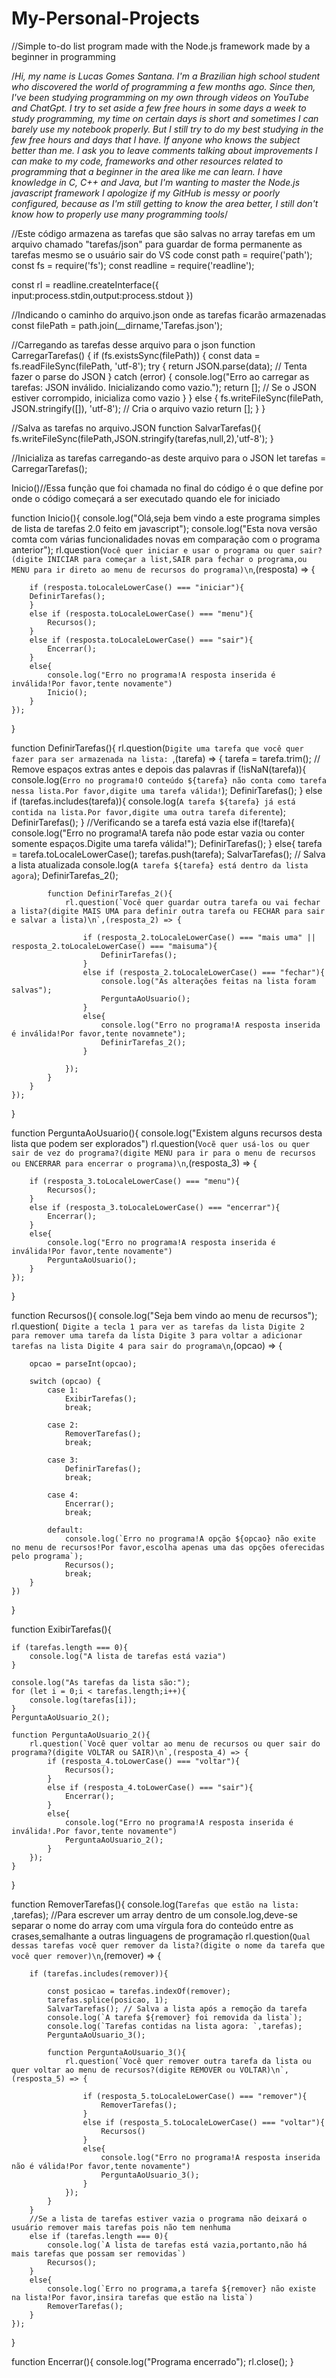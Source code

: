# My-Personal-Projects
//Simple to-do list program made with the Node.js framework made by a beginner in programming

/*Hi, my name is Lucas Gomes Santana. I'm a Brazilian high school student who discovered the world of programming a few months ago. Since then, I've been studying programming on my own through videos on YouTube and ChatGpt. I try to set aside a few free hours in some days a week to study programming, my time on certain days is short and sometimes I can barely use my notebook properly. But I still try to do my best studying in the few free hours and days that I have. If anyone who knows the subject better than me. I ask you to leave comments talking about improvements I can make to my code, frameworks and other resources related to programming that a beginner in the area like me can learn. I have knowledge in C, C++ and Java, but I'm wanting to master the Node.js javascript framework
I apologize if my GitHub is messy or poorly configured, because as I'm still getting to know the area better, I still don't know how to properly use many programming tools*/

//Este código armazena as tarefas que são salvas no array tarefas em um arquivo chamado "tarefas/json" para guardar de forma permanente as tarefas mesmo se o usuário sair do VS code
const path = require('path');
const fs = require('fs');
const readline = require('readline');

const rl = readline.createInterface({
    input:process.stdin,output:process.stdout
})

//Indicando o caminho do arquivo.json onde as tarefas ficarão armazenadas
const filePath = path.join(__dirname,'Tarefas.json');

//Carregando as tarefas desse arquivo para o json
function CarregarTarefas() {
    if (fs.existsSync(filePath)) {
        const data = fs.readFileSync(filePath, 'utf-8');
        try {
            return JSON.parse(data); // Tenta fazer o parse do JSON
        } catch (error) {
            console.log("Erro ao carregar as tarefas: JSON inválido. Inicializando como vazio.");
            return []; // Se o JSON estiver corrompido, inicializa como vazio
        }
    } else {
        fs.writeFileSync(filePath, JSON.stringify([]), 'utf-8'); // Cria o arquivo vazio
        return [];
    }
}

//Salva as tarefas no arquivo.JSON
function SalvarTarefas(){
    fs.writeFileSync(filePath,JSON.stringify(tarefas,null,2),'utf-8');
}

//Inicializa as tarefas carregando-as deste arquivo para o JSON
let tarefas = CarregarTarefas();


Inicio()//Essa função que foi chamada no final do código é o que define por onde o código começará a ser executado quando ele for iniciado

function Inicio(){
    console.log("Olá,seja bem vindo a este programa simples de lista de tarefas 2.0 feito em javascript");
    console.log("Esta nova versão comta com várias funcionalidades novas em comparação com o programa anterior");
    rl.question(`Você quer iniciar e usar o programa ou quer sair?(digite INICIAR para começar a list,SAIR para fechar o programa,ou MENU para ir direto ao menu de recursos do programa)\n`,(resposta) => {

        if (resposta.toLocaleLowerCase() === "iniciar"){
        DefinirTarefas();
        }
        else if (resposta.toLocaleLowerCase() === "menu"){
            Recursos();
        }
        else if (resposta.toLocaleLowerCase() === "sair"){
            Encerrar();
        }
        else{
            console.log("Erro no programa!A resposta inserida é inválida!Por favor,tente novamente")
            Inicio();
        }
    });
}

function DefinirTarefas(){
    rl.question(`Digite uma tarefa que você quer fazer para ser armazenada na lista: `,(tarefa) => {
        tarefa = tarefa.trim(); // Remove espaços extras antes e depois das palavras
        if (!isNaN(tarefa)){
            console.log(`Erro no programa!O conteúdo ${tarefa} não conta como tarefa nessa lista.Por favor,digite uma tarefa válida!`);
            DefinirTarefas();
        }
        else if (tarefas.includes(tarefa)){
            console.log(`A tarefa ${tarefa} já está contida na lista.Por favor,digite uma outra tarefa diferente`);
            DefinirTarefas();
        }
        //Verificando se a tarefa está vazia
        else if(!tarefa){
            console.log("Erro no programa!A tarefa não pode estar vazia ou conter somente espaços.Digite uma tarefa válida!");
            DefinirTarefas();
        }
        else{
            tarefa = tarefa.toLocaleLowerCase();
            tarefas.push(tarefa);
            SalvarTarefas(); // Salva a lista atualizada
            console.log(`A tarefa ${tarefa} está dentro da lista agora`);
            DefinirTarefas_2();

            function DefinirTarefas_2(){
                rl.question(`Você quer guardar outra tarefa ou vai fechar a lista?(digite MAIS UMA para definir outra tarefa ou FECHAR para sair e salvar a lista)\n`,(resposta_2) => {

                    if (resposta_2.toLocaleLowerCase() === "mais uma" || resposta_2.toLocaleLowerCase() === "maisuma"){
                        DefinirTarefas();
                    }
                    else if (resposta_2.toLocaleLowerCase() === "fechar"){
                        console.log("As alterações feitas na lista foram salvas");
                        PerguntaAoUsuario();
                    }
                    else{
                        console.log("Erro no programa!A resposta inserida é inválida!Por favor,tente novamnete");
                        DefinirTarefas_2();
                    }
                    
                });
            }
        }
    });
}

function PerguntaAoUsuario(){
    console.log("Existem alguns recursos desta lista que podem ser explorados")
    rl.question(`Vocẽ quer usá-los ou quer sair de vez do programa?(digite MENU para ir para o menu de recursos ou ENCERRAR para encerrar o programa)\n`,(resposta_3) => {

        if (resposta_3.toLocaleLowerCase() === "menu"){
            Recursos();
        }
        else if (resposta_3.toLocaleLowerCase() === "encerrar"){
            Encerrar();
        }
        else{
            console.log("Erro no programa!A resposta inserida é inválida!Por favor,tente novamente")
            PerguntaAoUsuario();
        }
    });
}

function Recursos(){
    console.log("Seja bem vindo ao menu de recursos");
    rl.question(`
Digite a tecla 1 para ver as tarefas da lista
Digite 2 para remover uma tarefa da lista
Digite 3 para voltar a adicionar tarefas na lista
Digite 4 para sair do programa\n`,(opcao) => {
        
        opcao = parseInt(opcao);

        switch (opcao) {
            case 1:
                ExibirTarefas();
                break;

            case 2:
                RemoverTarefas();
                break;

            case 3:
                DefinirTarefas();
                break;

            case 4:
                Encerrar();
                break;
        
            default:
                console.log(`Erro no programa!A opção ${opcao} não exite no menu de recursos!Por favor,escolha apenas uma das opções oferecidas pelo programa`);
                Recursos();
                break;
        }
    })
}

function ExibirTarefas(){

    if (tarefas.length === 0){
        console.log("A lista de tarefas está vazia")
    }

    console.log("As tarefas da lista são:");
    for (let i = 0;i < tarefas.length;i++){
        console.log(tarefas[i]);
    }
    PerguntaAoUsuario_2();

    function PerguntaAoUsuario_2(){
        rl.question(`Você quer voltar ao menu de recursos ou quer sair do programa?(digite VOLTAR ou SAIR)\n`,(resposta_4) => {
            if (resposta_4.toLowerCase() === "voltar"){
                Recursos();
            }
            else if (resposta_4.toLowerCase() === "sair"){
                Encerrar();
            }
            else{
                console.log("Erro no programa!A resposta inserida é inválida!.Por favor,tente novamente")
                PerguntaAoUsuario_2();
            }
        });
    }
}

function RemoverTarefas(){
    console.log(`Tarefas que estão na lista: `,tarefas); //Para escrever um array dentro de um console.log,deve-se separar o nome do array com uma vírgula fora do conteúdo entre as crases,semalhante a outras linguagens de programação
    rl.question(`Qual dessas tarefas você quer remover da lista?(digite o nome da tarefa que você quer remover)\n`,(remover) => {

        if (tarefas.includes(remover)){

            const posicao = tarefas.indexOf(remover);
            tarefas.splice(posicao, 1);
            SalvarTarefas(); // Salva a lista após a remoção da tarefa
            console.log(`A tarefa ${remover} foi removida da lista`);
            console.log(`Tarefas contidas na lista agora: `,tarefas);
            PerguntaAoUsuario_3();

            function PerguntaAoUsuario_3(){
                rl.question(`Você quer remover outra tarefa da lista ou quer voltar ao menu de recursos?(digite REMOVER ou VOLTAR)\n`,(resposta_5) => {

                    if (resposta_5.toLocaleLowerCase() === "remover"){
                        RemoverTarefas();
                    }
                    else if (resposta_5.toLocaleLowerCase() === "voltar"){
                        Recursos()
                    }
                    else{
                        console.log("Erro no programa!A resposta inserida não é válida!Por favor,tente novamente")
                        PerguntaAoUsuario_3();
                    }
                });
            }
        }
        //Se a lista de tarefas estiver vazia o programa não deixará o usuário remover mais tarefas pois não tem nenhuma
        else if (tarefas.length === 0){
            console.log(`A lista de tarefas está vazia,portanto,não há mais tarefas que possam ser removidas`)
            Recursos();
        }
        else{
            console.log(`Erro no programa,a tarefa ${remover} não existe na lista!Por favor,insira tarefas que estão na lista`)
            RemoverTarefas();
        }
    });
}

function Encerrar(){
    console.log("Programa encerrado");
    rl.close();
}
